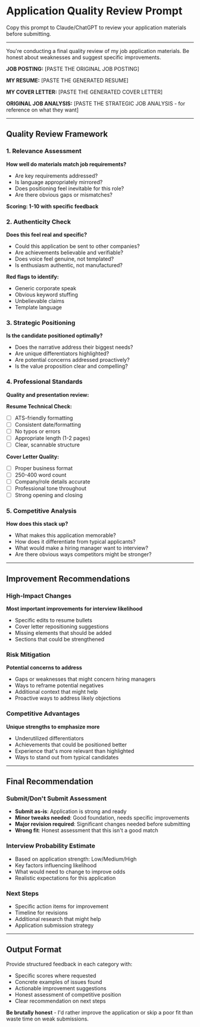 # Application Quality Review Prompt

Copy this prompt to Claude/ChatGPT to review your application materials before submitting.

---

You're conducting a final quality review of my job application materials. Be honest about weaknesses and suggest specific improvements.

**JOB POSTING:**
[PASTE THE ORIGINAL JOB POSTING]

**MY RESUME:**
[PASTE THE GENERATED RESUME]

**MY COVER LETTER:**
[PASTE THE GENERATED COVER LETTER]

**ORIGINAL JOB ANALYSIS:**
[PASTE THE STRATEGIC JOB ANALYSIS - for reference on what they want]

---

## Quality Review Framework

### 1. Relevance Assessment
**How well do materials match job requirements?**
- Are key requirements addressed?
- Is language appropriately mirrored?
- Does positioning feel inevitable for this role?
- Are there obvious gaps or mismatches?

**Scoring: 1-10 with specific feedback**

### 2. Authenticity Check
**Does this feel real and specific?**
- Could this application be sent to other companies?
- Are achievements believable and verifiable?
- Does voice feel genuine, not templated?
- Is enthusiasm authentic, not manufactured?

**Red flags to identify:**
- Generic corporate speak
- Obvious keyword stuffing
- Unbelievable claims
- Template language

### 3. Strategic Positioning
**Is the candidate positioned optimally?**
- Does the narrative address their biggest needs?
- Are unique differentiators highlighted?
- Are potential concerns addressed proactively?
- Is the value proposition clear and compelling?

### 4. Professional Standards
**Quality and presentation review:**

**Resume Technical Check:**
- [ ] ATS-friendly formatting
- [ ] Consistent date/formatting
- [ ] No typos or errors
- [ ] Appropriate length (1-2 pages)
- [ ] Clear, scannable structure

**Cover Letter Quality:**
- [ ] Proper business format
- [ ] 250-400 word count
- [ ] Company/role details accurate
- [ ] Professional tone throughout
- [ ] Strong opening and closing

### 5. Competitive Analysis
**How does this stack up?**
- What makes this application memorable?
- How does it differentiate from typical applicants?
- What would make a hiring manager want to interview?
- Are there obvious ways competitors might be stronger?

---

## Improvement Recommendations

### High-Impact Changes
**Most important improvements for interview likelihood**
- Specific edits to resume bullets
- Cover letter repositioning suggestions
- Missing elements that should be added
- Sections that could be strengthened

### Risk Mitigation
**Potential concerns to address**
- Gaps or weaknesses that might concern hiring managers
- Ways to reframe potential negatives
- Additional context that might help
- Proactive ways to address likely objections

### Competitive Advantages
**Unique strengths to emphasize more**
- Underutilized differentiators
- Achievements that could be positioned better
- Experience that's more relevant than highlighted
- Ways to stand out from typical candidates

---

## Final Recommendation

### Submit/Don't Submit Assessment
- **Submit as-is**: Application is strong and ready
- **Minor tweaks needed**: Good foundation, needs specific improvements
- **Major revision required**: Significant changes needed before submitting
- **Wrong fit**: Honest assessment that this isn't a good match

### Interview Probability Estimate
- Based on application strength: Low/Medium/High
- Key factors influencing likelihood
- What would need to change to improve odds
- Realistic expectations for this application

### Next Steps
- Specific action items for improvement
- Timeline for revisions
- Additional research that might help
- Application submission strategy

---

## Output Format

Provide structured feedback in each category with:
- Specific scores where requested
- Concrete examples of issues found
- Actionable improvement suggestions
- Honest assessment of competitive position
- Clear recommendation on next steps

**Be brutally honest** - I'd rather improve the application or skip a poor fit than waste time on weak submissions.